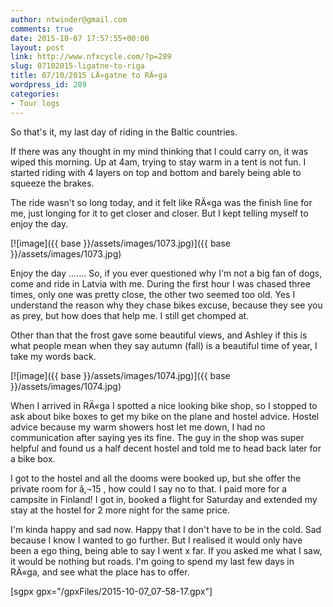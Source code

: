 ```yaml
---
author: ntwinder@gmail.com
comments: true
date: 2015-10-07 17:57:55+00:00
layout: post
link: http://www.nfxcycle.com/?p=289
slug: 07102015-ligatne-to-riga
title: 07/10/2015 LÄ«gatne to RÄ«ga
wordpress_id: 289
categories:
- Tour logs
---
```


So that's it, my last day of riding in the Baltic countries. 

If there was any thought in my mind thinking that I could carry on, it was wiped this morning. Up at 4am, trying to stay warm in a tent is not fun. I started riding with 4 layers on top and bottom and barely being able to squeeze the brakes.

The ride wasn't so long today, and it felt like RÄ«ga was the finish line for me, just longing for it to get closer and closer. But I kept telling myself to enjoy the day.


[![image]({{ base }}/assets/images/1073.jpg)]({{ base }}/assets/images/1073.jpg)



Enjoy the day ....... So, if you ever questioned why I'm not a big fan of dogs, come and ride in Latvia with me. During the first hour I was chased three times, only one was pretty close, the other two seemed too old. Yes I understand the reason why they chase bikes excuse, because they see you as prey, but how does that help me. I still get chomped at. 

Other than that the frost gave some beautiful views, and Ashley if this is what people mean when they say autumn (fall) is a beautiful time of year, I take my words back. 


[![image]({{ base }}/assets/images/1074.jpg)]({{ base }}/assets/images/1074.jpg)



When I arrived in RÄ«ga I spotted a nice looking bike shop, so I stopped to ask about bike boxes to get my bike on the plane and hostel advice. Hostel advice because my warm showers host let me down, I had no communication after saying yes its fine. The guy in the shop was super helpful and found us a half decent hostel and told me to head back later for a bike box. 

I got to the hostel and all the dooms were booked up, but she offer the private room for â‚¬15 , how could I say no to that. I paid more for a campsite in Finland! I got in, booked a flight for Saturday and extended my stay at the hostel for 2 more night for the same price. 

I'm kinda happy and sad now. Happy that I don't have to be in the cold. Sad because I know I wanted to go further. But I realised it would only have been a ego thing, being able to say I went x far. If you asked me what I saw, it would be nothing but roads. I'm going to spend my last few days in RÄ«ga, and see what the place has to offer. 

[sgpx gpx="/gpxFiles/2015-10-07_07-58-17.gpx"]
